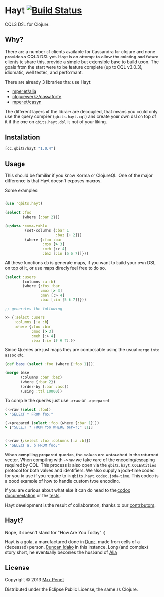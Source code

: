 # Hayt [![Build Status](https://secure.travis-ci.org/mpenet/hayt.png?branch=master)](http://travis-ci.org/mpenet/hayt)

CQL3 DSL for Clojure.

## Why?

There are a number of clients available for Cassandra for clojure and
none provides a CQL3 DSL yet.
Hayt is an attempt to allow the existing and future clients to share
this, provide a simple but extensible base to build upon.
The goals from the start were to be feature complete (up to CQL
v3.0.3), idiomatic, well tested, and performant.

There are already 3 libraries that use Hayt:

* [mpenet/alia](https://github.com/mpenet/alia)
* [clojurewerkz/cassaforte](https://github.com/clojurewerkz/cassaforte)
* [mpenet/casyn](https://github.com/mpenet/casyn)

The different layers of the library are decoupled, that means you
could only use the query compiler (`qbits.hayt.cql`) and create your
own dsl on top of it if the one on `qbits.hayt.dsl` is not of your
liking.

## Installation

```clojure
[cc.qbits/hayt "1.0.4"]
```

## Usage

This should be familiar if you know Korma or ClojureQL.
One of the major difference is that Hayt doesn't exposes macros.

Some examples:

```clojure

(use 'qbits.hayt)

(select :foo
        (where {:bar 2}))

(update :some-table
         (set-columns {:bar 1
                       :baz [+ 2]})
         (where {:foo :bar
                 :moo [> 3]
                 :meh [:> 4]
                 :baz [:in [5 6 7]]}))
```

All these functions do is generate maps, if you want to build your own
DSL on top of it, or use maps direcly feel free to do so.

```clojure
(select :users
        (columns :a :b)
        (where {:foo :bar
                :moo [> 3]
                :meh [:> 4]
                :baz [:in [5 6 7]]}))

;; generates the following

>> {:select :users
    :columns [:a :b]
    :where {:foo :bar
            :moo [> 3]
            :meh [:> 4]
            :baz [:in [5 6 7]]}}
```

Since Queries are just maps they are composable using the usual `merge`
`into` `assoc` etc.

```clojure
(def base (select :foo (where {:foo 1})))

(merge base
       (columns :bar :baz)
       (where {:bar 2})
       (order-by [:bar :asc])
       (using :ttl 10000))

```

To compile the queries just use `->raw` or `->prepared`

```clojure
(->raw (select :foo))
> "SELECT * FROM foo;"

(->prepared (select :foo (where {:bar 1})))
> ["SELECT * FROM foo WHERE bar=?;" [1]]


(->raw {:select :foo :columns [:a :b]})
> "SELECT a, b FROM foo;"

```

When compiling prepared queries, the values are untouched in the
returned vector.
When compiling with `->raw` we take care of the encoding/escaping
required by CQL. This process is also open via the
`qbits.hayt.CQLEntities` protocol for both values and identifiers. We
also supply a joda-time codec for you to use if you require to in
`qbits.hayt.codec.joda-time`. This codec is a good example of how to
handle custom type encoding.

If you are curious about what else it can do head to the
[codox documentation](http://mpenet.github.com/hayt/codox/qbits.hayt.html)
or the
[tests](https://github.com/mpenet/hayt/blob/master/test/qbits/hayt/core_test.clj).


Hayt development is the result of collaboration, thanks to our [contributors](https://github.com/mpenet/hayt/contributors).

## Hayt?

Nope, it doesn't stand for "How Are You Today" :)

Hayt is a gola, a manufactured clone in
[Dune](http://en.wikipedia.org/wiki/Dune_universe), made from cells of
a (deceased) person,
[Duncan Idaho](http://en.wikipedia.org/wiki/Duncan_Idaho) in this
instance.
Long (and complex) story short, he eventually becomes the husband of
[Alia](http://en.wikipedia.org/wiki/Alia_Atreides).

## License

Copyright © 2013 [Max Penet](https://twitter.com/mpenet)

Distributed under the Eclipse Public License, the same as Clojure.
